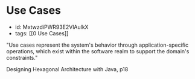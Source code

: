 # Use Cases
* id: MxtwzdiPWR93E2VlAulkX
* tags: [[0 Use Cases]]

"Use cases represent the system's behavior through application-specific operations, which exist within the software realm to support the domain's constraints."

Designing Hexagonal Architecture with Java, p18